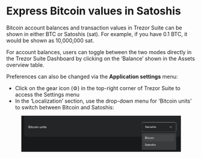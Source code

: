 # Express Bitcoin values in Satoshis

Bitcoin account balances and transaction values in Trezor Suite can be shown in either BTC or Satoshis (sat). For example, if you have 0.1 BTC, it would be shown as 10,000,000 sat.

For account balances, users can toggle between the two modes directly in the Trezor Suite Dashboard by clicking on the ‘Balance’ shown in the Assets overview table.

Preferences can also be changed via the **Application settings** menu:

* Click on the gear icon (⚙️) in the top-right corner of Trezor Suite to access the Settings menu
* In the ‘Localization’ section, use the drop-down menu for ‘Bitcoin units’ to switch between Bitcoin and Satoshis:

<figure><img src="../../.gitbook/assets/Bitcoin_units.png" alt=""><figcaption></figcaption></figure>
